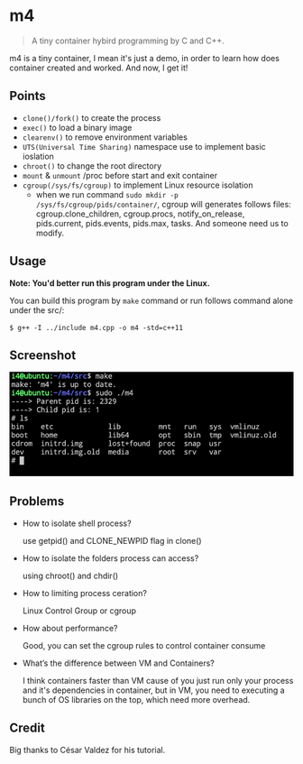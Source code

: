 # m4

> A tiny container hybird programming by C and C++.

m4 is a tiny container, I mean it's just a demo, in order to learn how does container created and worked. And now, I get it!


## Points

- `clone()/fork()` to create the process
- `exec()` to load a binary image
- `clearenv()` to remove environment variables
- `UTS(Universal Time Sharing)` namespace use to implement basic ioslation
- `chroot()` to change the root directory
- `mount` & `unmount` /proc before start and exit container
- `cgroup(/sys/fs/cgroup)` to implement Linux resource isolation
    - when we run command `sudo mkdir -p /sys/fs/cgroup/pids/container/`, cgroup will generates follows files: cgroup.clone_children, cgroup.procs, notify_on_release, pids.current,  pids.events, pids.max, tasks. And someone need us to modify.

## Usage

**Note: You'd better run this program under the Linux.**

You can build this program by `make` command or run follows command alone under the src/:

```Shell
$ g++ -I ../include m4.cpp -o m4 -std=c++11
```

## Screenshot

![](https://github.com/i0Ek3/m4/blob/master/pic/m4.png)


## Problems

- How to isolate shell process?
    
    use getpid() and CLONE_NEWPID flag in clone()

- How to isolate the folders process can access?

    using chroot() and chdir()

- How to limiting process ceration?

    Linux Control Group or cgroup

- How about performance?

    Good, you can set the cgroup rules to control container consume

- What’s the difference between VM and Containers?

    I think containers faster than VM cause of you just run only your process and it's dependencies in container, but in VM, you need to executing a bunch of OS libraries on the top, which need more overhead.

## Credit

Big thanks to César Valdez for his tutorial.

